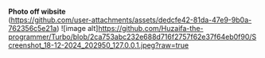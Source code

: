 <b>Photo off wibsite <br></b>
(https://github.com/user-attachments/assets/dedcfe42-81da-47e9-9b0a-762356c5e21a)
 
 ![image alt]https://github.com/Huzaifa-the-programmer/Turbo/blob/2ca753abc232e688d716f2757f62e37f64eb0f90/Screenshot_18-12-2024_202950_127.0.0.1.jpeg?raw=true

